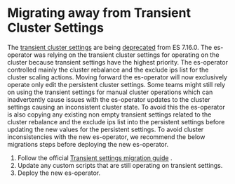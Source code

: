 # Migrating away from Transient Cluster Settings

The [transient cluster settings](https://www.elastic.co/guide/en/elasticsearch/reference/7.16/settings.html#cluster-setting-types)
are
being [deprecated](https://www.elastic.co/guide/en/elasticsearch/reference/7.16/migrating-7.16.html#breaking_716_settings_deprecations)
from ES 7.16.0. The es-operator was relying on the transient cluster settings for operating on the cluster because
transient settings have the highest priority. The es-operator controlled mainly the cluster rebalance and the exclude
ips list for the cluster scaling actions. Moving forward the es-operator will now exclusively operate only edit the
persistent cluster settings. Some teams might still rely on using the transient settings for manual cluster operations
which can inadvertently cause issues with the es-operator updates to the cluster settings causing an inconsistent
cluster state. To avoid this the es-operator is also copying any existing non empty transient settings related to the
cluster rebalance and the exclude ips list into the persistent settings before updating the new values for the
persistent settings. To avoid cluster inconsistencies with the new es-operator, we recommend the below migrations steps
before deploying the new es-operator.

1. Follow the
   official [Transient settings migration guide](https://docs.google.com/document/d/14SUV7Fi2FV2c1gSGP3VLIf-MJEMxlr7zCK_HmBCvB4U/edit?usp=sharing)
   .
2. Update any custom scripts that are still operating on transient settings.
3. Deploy the new es-operator.